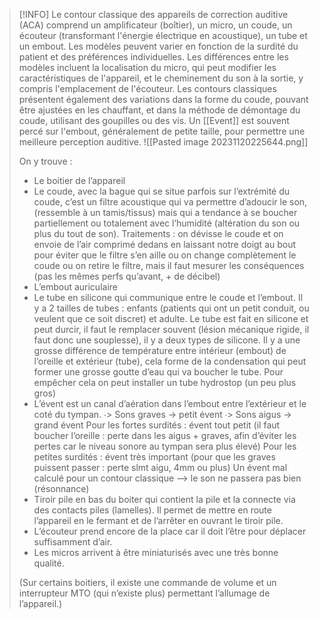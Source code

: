 >[!INFO]
>Le contour classique des appareils de correction auditive (ACA) comprend un amplificateur (boîtier), un micro, un coude, un écouteur (transformant l'énergie électrique en acoustique), un tube et un embout. Les modèles peuvent varier en fonction de la surdité du patient et des préférences individuelles.
>Les différences entre les modèles incluent la localisation du micro, qui peut modifier les caractéristiques de l'appareil, et le cheminement du son à la sortie, y compris l'emplacement de l'écouteur. Les contours classiques présentent également des variations dans la forme du coude, pouvant être ajustées en les chauffant, et dans la méthode de démontage du coude, utilisant des goupilles ou des vis.
>Un [[Event]] est souvent percé sur l'embout, généralement de petite taille, pour permettre une meilleure perception auditive.
>![[Pasted image 20231120225644.png]]
>
>On y trouve :
>- Le boitier de l’appareil 
>- Le coude, avec la bague qui se situe parfois sur l’extrémité du coude, c’est un filtre acoustique qui va permettre d’adoucir le son, (ressemble à un tamis/tissus) mais qui a tendance à se boucher partiellement ou totalement avec l’humidité (altération du son ou plus du tout de son). Traitements : on dévisse le coude et on envoie de l’air comprimé dedans en laissant notre doigt au bout pour éviter que le filtre s’en aille ou on change complètement le coude ou on retire le filtre, mais il faut mesurer les conséquences (pas les mêmes perfs qu’avant, + de décibel)
>- L’embout auriculaire  
>- Le tube en silicone qui communique entre le coude et l’embout. Il y a 2 tailles de tubes : enfants (patients qui ont un petit conduit, ou veulent que ce soit discret) et adulte. Le tube est fait en silicone et peut durcir, il faut le remplacer souvent (lésion mécanique rigide, il faut donc une souplesse), il y a deux types de silicone. Il y a une grosse différence de température entre intérieur (embout) de l’oreille et extérieur (tube), cela forme de la condensation qui peut former une grosse goutte d’eau qui va boucher le tube. Pour empêcher cela on peut installer un tube hydrostop (un peu plus gros)
>- L’évent est un canal d’aération dans l’embout entre l’extérieur et le coté du tympan.
∙> Sons graves → petit évent
∙> Sons aigus → grand évent
>Pour les fortes surdités : évent tout petit (il faut boucher l’oreille : perte dans les aigus + graves, afin d’éviter les pertes car le niveau sonore au tympan sera plus élevé)
>Pour les petites surdités : évent très important (pour que les graves puissent passer : perte slmt aigu, 4mm ou plus)
>Un évent mal calculé pour un contour classique --> le son ne passera pas bien (résonnance)
>- Tiroir pile en bas du boiter qui contient la pile et la connecte via des contacts piles (lamelles). Il permet de mettre en route l’appareil en le fermant et de l’arrêter en ouvrant le tiroir pile.   
>- L’écouteur prend encore de la place car il doit l’être pour déplacer suffisamment d’air.   
>- Les micros arrivent à être miniaturisés avec une très bonne qualité. 
>
>(Sur certains boitiers, il existe une commande de volume et un interrupteur MTO (qui n’existe plus) permettant l’allumage de l’appareil.)